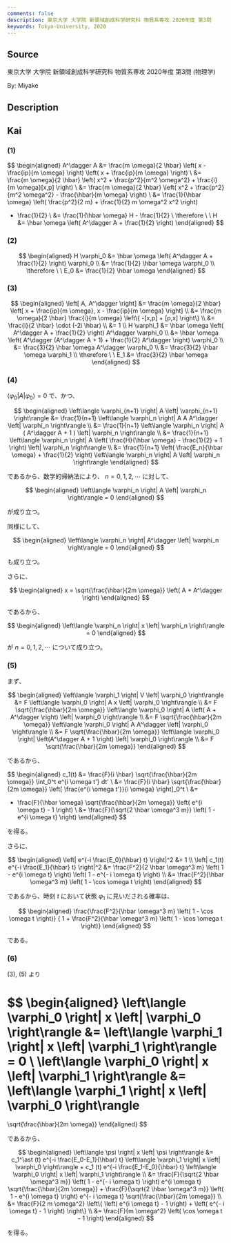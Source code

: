 ```yaml
---
comments: false
description: 東京大学 大学院 新領域創成科学研究科 物質系専攻 2020年度 第3問
keywords: Tokyo-University, 2020
---
```


## **Source**
東京大学 大学院 新領域創成科学研究科 物質系専攻 2020年度 第3問 (物理学)

By: Miyake

## **Description**

## **Kai**
### (1)

$$
\begin{aligned}
A^\dagger A
&= \frac{m \omega}{2 \hbar}
\left( x - \frac{ip}{m \omega} \right)
\left( x + \frac{ip}{m \omega} \right)
\\
&= \frac{m \omega}{2 \hbar}
\left( x^2 + \frac{p^2}{m^2 \omega^2} + \frac{i}{m \omega}[x,p] \right)
\\
&= \frac{m \omega}{2 \hbar}
\left( x^2 + \frac{p^2}{m^2 \omega^2} - \frac{\hbar}{m \omega} \right)
\\
&= \frac{1}{\hbar \omega}
\left( \frac{p^2}{2 m} + \frac{1}{2} m \omega^2 x^2 \right)
- \frac{1}{2}
\\
&= \frac{1}{\hbar \omega} H - \frac{1}{2}
\\
\therefore \ \ 
H &= \hbar \omega \left( A^\dagger A + \frac{1}{2} \right)
\end{aligned}
$$

### (2)

$$
\begin{aligned}
H \varphi_0
&=
\hbar \omega \left( A^\dagger A + \frac{1}{2} \right) \varphi_0
\\
&=
\frac{1}{2} \hbar \omega \varphi_0
\\
\therefore \ \ 
E_0 &= \frac{1}{2} \hbar \omega
\end{aligned}
$$

### (3)

$$
\begin{aligned}
\left[ A, A^\dagger \right]
&=
\frac{m \omega}{2 \hbar}
\left[ x + \frac{ip}{m \omega}, x - \frac{ip}{m \omega} \right]
\\
&=
\frac{m \omega}{2 \hbar} \frac{i}{m \omega}
\left\{ -[x,p] + [p,x] \right\}
\\
&=
\frac{i}{2 \hbar} \cdot (-2i \hbar)
\\
&= 1
\\
H \varphi_1
&=
\hbar \omega \left( A^\dagger A + \frac{1}{2} \right) A^\dagger \varphi_0
\\
&=
\hbar \omega
\left( A^\dagger (A^\dagger A + 1) + \frac{1}{2} A^\dagger \right)
\varphi_0
\\
&=
\frac{3}{2} \hbar \omega A^\dagger \varphi_0
\\
&=
\frac{3}{2} \hbar \omega \varphi_1
\\
\therefore \ \ 
E_1 &= \frac{3}{2} \hbar \omega
\end{aligned}
$$

### (4)
$\left\langle \varphi_0 \right| A \left| \varphi_0 \right\rangle = 0$ で、かつ、

$$
\begin{aligned}
\left\langle \varphi_{n+1} \right| A \left| \varphi_{n+1} \right\rangle
&=
\frac{1}{n+1}
\left\langle \varphi_n \right| A A A^\dagger \left| \varphi_n \right\rangle
\\
&=
\frac{1}{n+1}
\left\langle \varphi_n \right|
A ( A^\dagger A + 1 ) \left| \varphi_n \right\rangle
\\
&=
\frac{1}{n+1}
\left\langle \varphi_n \right|
A \left( \frac{H}{\hbar \omega} - \frac{1}{2} + 1 \right)
\left| \varphi_n \right\rangle
\\
&=
\frac{1}{n+1}
\left( \frac{E_n}{\hbar \omega} + \frac{1}{2} \right)
\left\langle \varphi_n \right| A \left| \varphi_n \right\rangle
\end{aligned}
$$

であるから、数学的帰納法により、 $n=0,1,2, \cdots$ に対して、

$$
\begin{aligned}
\left\langle \varphi_n \right| A \left| \varphi_n \right\rangle = 0
\end{aligned}
$$

が成り立つ。

同様にして、

$$
\begin{aligned}
\left\langle \varphi_n \right| A^\dagger \left| \varphi_n \right\rangle = 0
\end{aligned}
$$

も成り立つ。

さらに、

$$
\begin{aligned}
x = \sqrt{\frac{\hbar}{2m \omega}} \left( A + A^\dagger \right)
\end{aligned}
$$

であるから、

$$
\begin{aligned}
\left\langle \varphi_n \right| x \left| \varphi_n \right\rangle = 0
\end{aligned}
$$

が $n=0,1,2, \cdots$ について成り立つ。

### (5)
まず、

$$
\begin{aligned}
\left\langle \varphi_1 \right| V \left| \varphi_0 \right\rangle
&=
F \left\langle \varphi_0 \right| A x \left| \varphi_0 \right\rangle
\\
&=
F \sqrt{\frac{\hbar}{2m \omega}}
\left\langle \varphi_0 \right| A \left( A + A^\dagger \right)
\left| \varphi_0 \right\rangle
\\
&=
F \sqrt{\frac{\hbar}{2m \omega}}
\left\langle \varphi_0 \right| A A^\dagger \left| \varphi_0 \right\rangle
\\
&=
F \sqrt{\frac{\hbar}{2m \omega}}
\left\langle \varphi_0 \right| \left(A^\dagger A + 1 \right)
\left| \varphi_0 \right\rangle
\\
&=
F \sqrt{\frac{\hbar}{2m \omega}}
\end{aligned}
$$

であるから、

$$
\begin{aligned}
c_1(t)
&=
\frac{F}{i \hbar} \sqrt{\frac{\hbar}{2m \omega}}
\int_0^t e^{i \omega t'} dt'
\\
&=
\frac{F}{i \hbar} \sqrt{\frac{\hbar}{2m \omega}}
\left[ \frac{e^{i \omega t'}}{i \omega} \right]_0^t
\\
&=
- \frac{F}{\hbar \omega} \sqrt{\frac{\hbar}{2m \omega}}
\left( e^{i \omega t} - 1 \right)
\\
&=
\frac{F}{\sqrt{2 \hbar \omega^3 m}}
\left( 1 - e^{i \omega t} \right)
\end{aligned}
$$

を得る。

さらに、

$$
\begin{aligned}
\left| e^{-i \frac{E_0}{\hbar} t} \right|^2
&= 1
\\
\left| c_1(t) e^{-i \frac{E_1}{\hbar} t} \right|^2
&=
\frac{F^2}{2 \hbar \omega^3 m}
\left( 1 - e^{i \omega t} \right)
\left( 1 - e^{- i \omega t} \right)
\\
&=
\frac{F^2}{\hbar \omega^3 m}
\left( 1 - \cos \omega t \right)
\end{aligned}
$$

であるから、時刻 $t$ において状態 $\varphi_1$ に見いだされる確率は、

$$
\begin{aligned}
\frac{\frac{F^2}{\hbar \omega^3 m} \left( 1 - \cos \omega t \right)}
{ 1 + \frac{F^2}{\hbar \omega^3 m} \left( 1 - \cos \omega t \right)}
\end{aligned}
$$

である。

### (6)
(3), (5) より

$$
\begin{aligned}
\left\langle \varphi_0 \right| x \left| \varphi_0 \right\rangle
&=
\left\langle \varphi_1 \right| x \left| \varphi_1 \right\rangle
= 0
\\
\left\langle \varphi_0 \right| x \left| \varphi_1 \right\rangle
&=
\left\langle \varphi_1 \right| x \left| \varphi_0 \right\rangle
=
\sqrt{\frac{\hbar}{2m \omega}}
\end{aligned}
$$

であるから、

$$
\begin{aligned}
\left\langle \psi \right| x \left| \psi \right\rangle
&=
c_1^\ast (t) e^{-i \frac{E_0-E_1}{\hbar} t}
\left\langle \varphi_1 \right| x \left| \varphi_0 \right\rangle
+
c_1 (t) e^{-i \frac{E_1-E_0}{\hbar} t}
\left\langle \varphi_0 \right| x \left| \varphi_1 \right\rangle
\\
&=
\frac{F}{\sqrt{2 \hbar \omega^3 m}}
\left( 1 - e^{- i \omega t} \right)
e^{i \omega t} \sqrt{\frac{\hbar}{2m \omega}}
+
\frac{F}{\sqrt{2 \hbar \omega^3 m}} \left( 1 - e^{i \omega t} \right)
e^{- i \omega t} 
\sqrt{\frac{\hbar}{2m \omega}}
\\
&=
\frac{F}{2 m \omega^2} \left\{
\left( e^{i \omega t} - 1 \right) + \left( e^{- i \omega t} - 1 \right)
\right\}
\\
&=
\frac{F}{m \omega^2} \left( \cos \omega t - 1 \right)
\end{aligned}
$$

を得る。